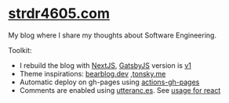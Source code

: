 # [strdr4605.com](https://strdr4605.com/)

My blog where I share my thoughts about Software Engineering.

Toolkit:

- I rebuild the blog with [NextJS](https://nextjs.org/), [GatsbyJS](https://www.gatsbyjs.org/) version is [v1](https://github.com/strdr4605/strdr4605.github.io/tree/v1)
- Theme inspirations: [bearblog.dev](https://bearblog.dev/) ,[tonsky.me](https://tonsky.me/)
- Automatic deploy on gh-pages using [actions-gh-pages](https://github.com/peaceiris/actions-gh-pages)
- Comments are enabled using [utteranc.es](https://utteranc.es). See [usage for react](https://github.com/strdr4605/strdr4605.github.io/blob/66ceedf1e52f951066b07e5cf93ba5845bdcb584/src/components/UtterancesComments.tsx)
